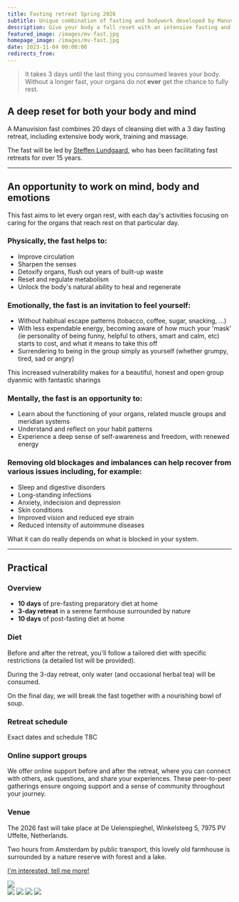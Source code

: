 ```yaml
---
title: Fasting retreat Spring 2026
subtitle: Unique combination of fasting and bodywork developed by Manuvision
description: Give your body a full reset with an intensive fasting and body therapy retreat, designed to cleanse muscles, organs, emotions and the mind. Led by Steffen Lundgaard, who has been facilitating fast retreats for over 15 years.
featured_image: /images/mv-fast.jpg
homepage_image: /images/mv-fast.jpg
date: 2023-11-04 00:00:00
redirects_from:
---
```


> It takes 3 days until the last thing you consumed leaves your body. Without a longer fast, your organs do not **ever** get the chance to fully rest.

## A deep reset for both your body and mind

A Manuvision fast combines 20 days of cleansing diet with a 3 day fasting retreat, including extensive body work, training and massage.

The fast will be led by [Steffen Lundgaard](https://manuvision.es/en/steffen-en/), who has been facilitating fast retreats for over 15 years.

---

## An opportunity to work on mind, body and emotions

This fast aims to let every organ rest, with each day's activities focusing on caring for the organs that reach rest on that particular day.

### Physically, the fast helps to:
- Improve circulation
- Sharpen the senses
- Detoxify organs, flush out years of built-up waste
- Reset and regulate metabolism
- Unlock the body's natural ability to heal and regenerate

### Emotionally, the fast is an invitation to feel yourself:
- Without habitual escape patterns (tobacco, coffee, sugar, snacking, ...)
- With less expendable energy, becoming aware of how much your 'mask' (ie personality of being funny, helpful to others, smart and calm, etc) starts to cost, and what it means to take this off
- Surrendering to being in the group simply as yourself (whether grumpy, tired, sad or angry)

This increased vulnerability makes for a beautiful, honest and open group dyanmic with fantastic sharings

### Mentally, the fast is an opportunity to:
- Learn about the functioning of your organs, related muscle groups and meridian systems
- Understand and reflect on your habit patterns
- Experience a deep sense of self-awareness and freedom, with renewed energy

### Removing old blockages and imbalances can help recover from various issues including, for example:
- Sleep and digestive disorders
- Long-standing infections
- Anxiety, indecision and depression
- Skin conditions
- Improved vision and reduced eye strain
- Reduced intensity of autoimmune diseases

What it can do really depends on what is blocked in your system.

---

## Practical

### Overview

- **10 days** of pre-fasting preparatory diet at home  
- **3-day retreat** in a serene farmhouse surrounded by nature  
- **10 days** of post-fasting diet at home  

### Diet

Before and after the retreat, you'll follow a tailored diet with specific restrictions (a detailed list will be provided).

During the 3-day retreat, only water (and occasional herbal tea) will be consumed.

On the final day, we will break the fast together with a nourishing bowl of soup.

### Retreat schedule

Exact dates and schedule TBC

<!--
- **3 April:** Conference call with all participants with preparatory instructions and setting up online support groups.
- **28 April to 7 May:** Preparatory diet 
- **8 May:** You'll begin the water-only fast. We will gather at the venue in the afternoon/evening and settle in (you can arrive any time after 14:00).
- **9 and 10 May:** Full, active days dedicated to physical training, stretching, and bodywork - designed to cleanse and energize each organ. There will be opportunities for nature walks, swimming, and enjoying the sauna.
- **11 May:** Morning with active sessions, and a bowl of soup for lunch to celebrate the completion of the fast. We'll finish up and be ready to leave around 14:00.
- **12 -21 May:** Post-fast diet  (the hardest part!) 
- **28 May:** Optional conference call with a space to share reflections and learnings.
-->

### Online support groups

We offer online support before and after the retreat, where you can connect with others, ask questions, and share your experiences.
These peer-to-peer gatherings ensure ongoing support and a sense of community throughout your journey.

### Venue

The 2026 fast will take place at De Uelenspieghel, Winkelsteeg 5, 7975 PV Uffelte, Netherlands.

Two hours from Amsterdam by public transport, this lovely old farmhouse is surrounded by a nature reserve with forest and a lake.

<a href="/contact" class="button button--large">I'm interested, tell me more!</a>

<div class="gallery" data-columns="1">
	<img src="/images/fast-venue.jpg">
</div>

<div class="gallery" data-columns="2">
	<img src="/images/fast-outside.jpg">
    <img src="/images/fast-inside.jpg">
	<img src="/images/fast-outside2.jpg">
    <img src="/images/fast-bar.jpg">
</div>